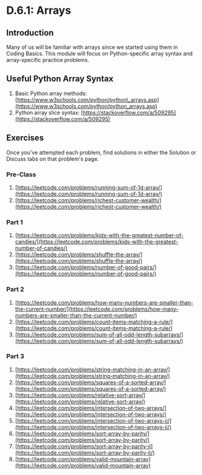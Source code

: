 # D.6.1: Arrays

## Introduction

Many of us will be familiar with arrays since we started using them in Coding Basics. This module will focus on Python-specific array syntax and array-specific practice problems.

## Useful Python Array Syntax

1. Basic Python array methods: [https://www.w3schools.com/python/python\_arrays.asp](https://www.w3schools.com/python/python_arrays.asp)
2. Python array slice syntax: [https://stackoverflow.com/a/509295](https://stackoverflow.com/a/509295)

## Exercises

Once you've attempted each problem, find solutions in either the Solution or Discuss tabs on that problem's page.

### Pre-Class

1. [https://leetcode.com/problems/running-sum-of-1d-array/](https://leetcode.com/problems/running-sum-of-1d-array/)
2. [https://leetcode.com/problems/richest-customer-wealth/](https://leetcode.com/problems/richest-customer-wealth/)

### Part 1

1. [https://leetcode.com/problems/kids-with-the-greatest-number-of-candies/](https://leetcode.com/problems/kids-with-the-greatest-number-of-candies/)
2. [https://leetcode.com/problems/shuffle-the-array/](https://leetcode.com/problems/shuffle-the-array/)
3. [https://leetcode.com/problems/number-of-good-pairs/](https://leetcode.com/problems/number-of-good-pairs/)

### Part 2

1. [https://leetcode.com/problems/how-many-numbers-are-smaller-than-the-current-number/](https://leetcode.com/problems/how-many-numbers-are-smaller-than-the-current-number/)
2. [https://leetcode.com/problems/count-items-matching-a-rule/](https://leetcode.com/problems/count-items-matching-a-rule/)
3. [https://leetcode.com/problems/sum-of-all-odd-length-subarrays/](https://leetcode.com/problems/sum-of-all-odd-length-subarrays/)

### Part 3

1. [https://leetcode.com/problems/string-matching-in-an-array/](https://leetcode.com/problems/string-matching-in-an-array/)
2. [https://leetcode.com/problems/squares-of-a-sorted-array/](https://leetcode.com/problems/squares-of-a-sorted-array/)
3. [https://leetcode.com/problems/relative-sort-array/](https://leetcode.com/problems/relative-sort-array/)
4. [https://leetcode.com/problems/intersection-of-two-arrays/](https://leetcode.com/problems/intersection-of-two-arrays/)
5. [https://leetcode.com/problems/intersection-of-two-arrays-ii/](https://leetcode.com/problems/intersection-of-two-arrays-ii/)
6. [https://leetcode.com/problems/sort-array-by-parity/](https://leetcode.com/problems/sort-array-by-parity/)
7. [https://leetcode.com/problems/sort-array-by-parity-ii](https://leetcode.com/problems/sort-array-by-parity-ii/)
8. [https://leetcode.com/problems/valid-mountain-array](https://leetcode.com/problems/valid-mountain-array)

